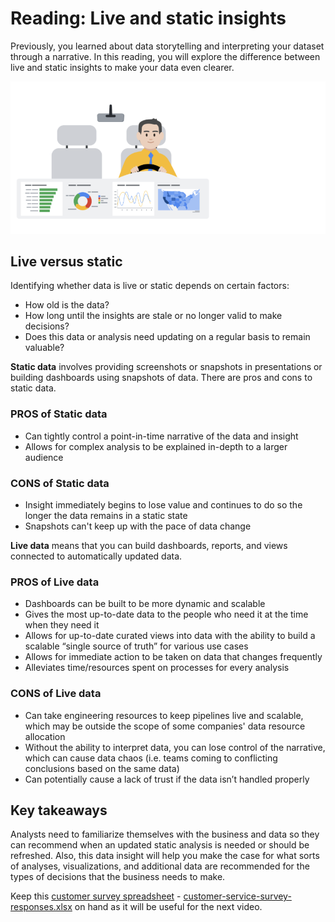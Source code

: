 # Reading: Live and static insights

Previously, you learned about data storytelling and interpreting your dataset through a narrative. In this reading, you will explore the difference between live and static insights to make your data even clearer.

![Dashboard Image](./resources/img-1.png)

## Live versus static

Identifying whether data is live or static depends on certain factors:

- How old is the data?
- How long until the insights are stale or no longer valid to make decisions?
- Does this data or analysis need updating on a regular basis to remain valuable?

**Static data** involves providing screenshots or snapshots in presentations or building dashboards using snapshots of data. There are pros and cons to static data.

### PROS of Static data

- Can tightly control a point-in-time narrative of the data and insight
- Allows for complex analysis to be explained in-depth to a larger audience

### CONS of Static data

- Insight immediately begins to lose value and continues to do so the longer the data remains in a static state
- Snapshots can't keep up with the pace of data change

**Live data** means that you can build dashboards, reports, and views connected to automatically updated data.

### PROS of Live data

- Dashboards can be built to be more dynamic and scalable
- Gives the most up-to-date data to the people who need it at the time when they need it
- Allows for up-to-date curated views into data with the ability to build a scalable “single source of truth” for various use cases
- Allows for immediate action to be taken on data that changes frequently
- Alleviates time/resources spent on processes for every analysis

### CONS of Live data

- Can take engineering resources to keep pipelines live and scalable, which may be outside the scope of some companies' data resource allocation
- Without the ability to interpret data, you can lose control of the narrative, which can cause data chaos (i.e. teams coming to conflicting conclusions based on the same data)
- Can potentially cause a lack of trust if the data isn’t handled properly

## Key takeaways

Analysts need to familiarize themselves with the business and data so they can recommend when an updated static analysis is needed or should be refreshed. Also, this data insight will help you make the case for what sorts of analyses, visualizations, and additional data are recommended for the types of decisions that the business needs to make.

Keep this [customer survey spreadsheet](https://docs.google.com/spreadsheets/d/1DWIKPvtci3Gq6Qbz15SjjY6l4wbc_4I-CpVaFDPneDA/template/preview?resourcekey=0-OOpDEJqur_5qsHXNIt2Bqg) - [customer-service-survey-responses.xlsx](./resources/c6-m3-p2-s2-s3_customer-service-survey-responses.xlsx) on hand as it will be useful for the next video.
